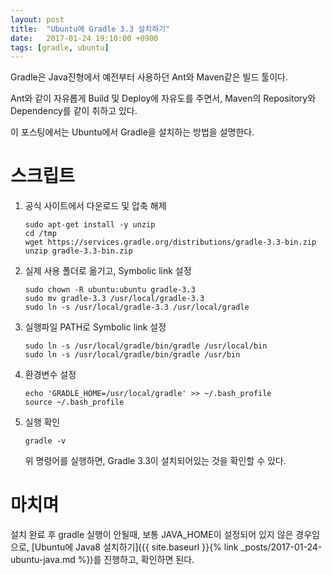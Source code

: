```yaml
---
layout: post
title:  "Ubuntu에 Gradle 3.3 설치하기"
date:   2017-01-24 19:10:00 +0900
tags: [gradle, ubuntu]
---
```


Gradle은 Java진형에서 예전부터 사용하던 Ant와 Maven같은 빌드 툴이다.

Ant와 같이 자유롭게 Build 및 Deploy에 자유도를 주면서, Maven의 Repository와 Dependency를 같이 취하고 있다.

이 포스팅에서는 Ubuntu에서 Gradle을 설치하는 방법을 설명한다.

# 스크립트

1. 공식 사이트에서 다운로드 및 압축 해제

   ``` shell
   sudo apt-get install -y unzip
   cd /tmp
   wget https://services.gradle.org/distributions/gradle-3.3-bin.zip
   unzip gradle-3.3-bin.zip
   ```

2. 실제 사용 폴더로 옮기고, Symbolic link 설정

   ``` shell
   sudo chown -R ubuntu:ubuntu gradle-3.3
   sudo mv gradle-3.3 /usr/local/gradle-3.3
   sudo ln -s /usr/local/gradle-3.3 /usr/local/gradle
   ```

3. 실행파일 PATH로 Symbolic link 설정

   ``` shell
   sudo ln -s /usr/local/gradle/bin/gradle /usr/local/bin
   sudo ln -s /usr/local/gradle/bin/gradle /usr/bin
   ```

4. 환경변수 설정

   ``` shell
   echo 'GRADLE_HOME=/usr/local/gradle' >> ~/.bash_profile
   source ~/.bash_profile
   ```

5. 실행 확인

   ``` shell
   gradle -v
   ```

   위 명령어를 실행하면, Gradle 3.3이 설치되어있는 것을 확인할 수 있다.

# 마치며

설치 완료 후 gradle 실행이 안될때, 보통 JAVA_HOME이 설정되어 있지 않은 경우임으로, [Ubuntu에 Java8 설치하기]({{ site.baseurl }}{% link _posts/2017-01-24-ubuntu-java.md %})를 진행하고, 확인하면 된다.
